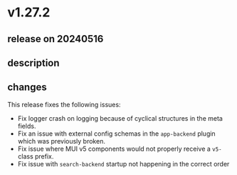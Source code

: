 # v1.27.2

## release on 20240516

## description

## changes

This release fixes the following issues:

* Fix logger crash on logging because of cyclical structures in the meta fields.
* Fix an issue with external config schemas in the <code>app-backend</code> plugin which was previously broken.
* Fix issue where MUI v5 components would not properly receive a <code>v5-</code> class prefix.
* Fix issue with <code>search-backend</code> startup not happening in the correct order

